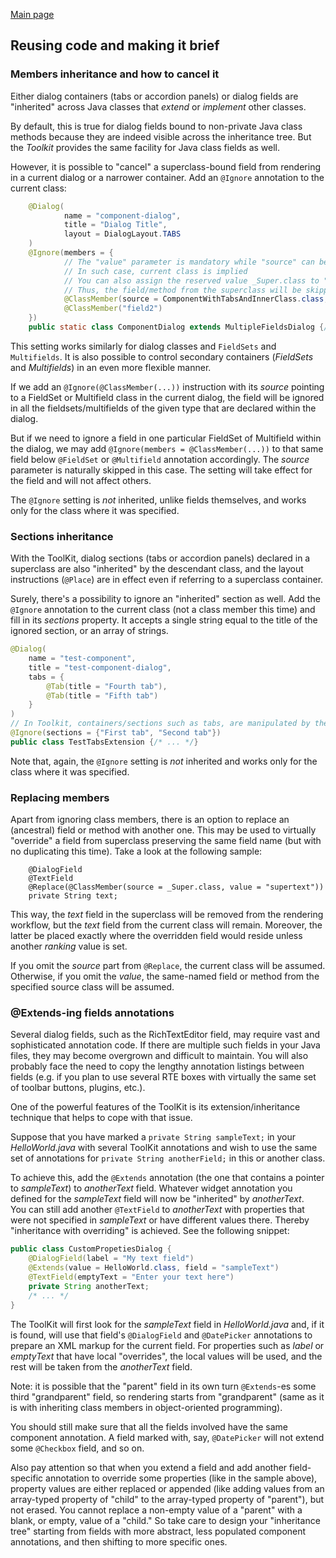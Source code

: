 <!--
layout: content
title: Reusing code
tags: components
-->

[Main page](../../../README.md)

## Reusing code and making it brief

### Members inheritance and how to cancel it

Either dialog containers (tabs or accordion panels) or dialog fields are "inherited" across Java classes that *extend* or *implement* other classes.

By default, this is true for dialog fields bound to non-private Java class methods because they are indeed visible across the inheritance tree. But the *Toolkit* provides the same facility for Java class fields as well.

However, it is possible to "cancel" a superclass-bound field from rendering in a current dialog or a narrower container. Add an `@Ignore` annotation to the current class:
```java
    @Dialog(
            name = "component-dialog",
            title = "Dialog Title",
            layout = DialogLayout.TABS
    )
    @Ignore(members = {
            // The "value" parameter is mandatory while "source" can be skipped
            // In such case, current class is implied
            // You can also assign the reserved value _Super.class to "source"
            // Thus, the field/method from the superclass will be skipped
            @ClassMember(source = ComponentWithTabsAndInnerClass.class, value= "field1"),
            @ClassMember("field2")
    })
    public static class ComponentDialog extends MultipleFieldsDialog {/* ... */}
```

This setting works similarly for dialog classes and `FieldSets` and `Multifields`. It is also possible to control secondary containers (*FieldSets* and *Multifields*) in an even more flexible manner.

If we add an `@Ignore(@ClassMember(...))` instruction with its *source* pointing to a FieldSet or Multifield class in the current dialog, the field will be ignored in all the fieldsets/multifields of the given type that are declared within the dialog.

But if we need to ignore a field in one particular FieldSet of Multifield within the dialog, we may add `@Ignore(members = @ClassMember(...))` to that same field below `@FieldSet` or `@Multifield` annotation accordingly. The *source* parameter is naturally skipped in this case. The setting will take effect for the field and will not affect others.

The `@Ignore` setting is *not* inherited, unlike fields themselves, and works only for the class where it was specified.

### Sections inheritance

With the ToolKit, dialog sections (tabs or accordion panels) declared in a superclass are also "inherited" by the descendant class, and the layout instructions (`@Place`) are in effect even if referring to a superclass container.

Surely, there's a possibility to ignore an "inherited" section as well. Add the `@Ignore` annotation to the current class (not a class member this time) and fill in its *sections* property. It accepts a single string equal to the title of the ignored section, or an array of strings.

```java
@Dialog(
    name = "test-component",
    title = "test-component-dialog",
    tabs = {
        @Tab(title = "Fourth tab"),
        @Tab(title = "Fifth tab")
    }
)
// In Toolkit, containers/sections such as tabs, are manipulated by their title strings
@Ignore(sections = {"First tab", "Second tab"})
public class TestTabsExtension {/* ... */}
```
Note that, again, the `@Ignore` setting is *not* inherited and works only for the class where it was specified.

### Replacing members

Apart from ignoring class members, there is an option to replace an (ancestral) field or method with another one. This may be used to virtually "override" a field from superclass preserving the same field name (but with no duplicating this time). Take a look at the following sample:
```
    @DialogField
    @TextField
    @Replace(@ClassMember(source = _Super.class, value = "supertext"))
    private String text;
```
This way, the *text* field in the superclass will be removed from the rendering workflow, but the *text* field from the current class will remain. Moreover, the latter be placed exactly where the overridden field would reside unless another *ranking* value is set.

If you omit the *source* part from `@Replace`, the current class will be assumed. Otherwise, if you omit the *value*, the same-named field or method from the specified source class will be assumed.

### @Extends-ing fields annotations

Several dialog fields, such as the RichTextEditor field, may require vast and sophisticated annotation code. If there are multiple such fields in your Java files, they may become overgrown and difficult to maintain. You will also probably face the need to copy the lengthy annotation listings between fields (e.g. if you plan to use several RTE boxes with virtually the same set of toolbar buttons, plugins, etc.).

One of the powerful features of the ToolKit is its extension/inheritance technique that helps to cope with that issue.

Suppose that you have marked a `private String sampleText;` in your *HelloWorld.java* with several ToolKit annotations and wish to use the same set of annotations for `private String anotherField;` in this or another class.

To achieve this, add the `@Extends` annotation (the one that contains a pointer to *sampleText*) to *anotherText* field. Whatever widget annotation you defined for the *sampleText* field will now be "inherited" by *anotherText*.
<br>You can still add another `@TextField` to *anotherText* with properties that were not specified in *sampleText* or have different values there. Thereby "inheritance with overriding" is achieved. See the following snippet:
```java
public class CustomPropetiesDialog {
    @DialogField(label = "My text field")
    @Extends(value = HelloWorld.class, field = "sampleText")
    @TextField(emptyText = "Enter your text here")
    private String anotherText;
    /* ... */
}
```
The ToolKit will first look for the *sampleText* field in *HelloWorld.java* and, if it is found, will use that field's `@DialogField` and `@DatePicker` annotations to prepare an XML markup for the current field. For properties such as *label* or *emptyText* that have local "overrides", the local values will be used, and the rest will be taken from the *anotherText* field.

Note: it is possible that the "parent" field in its own turn `@Extends`-es some third "grandparent" field, so rendering starts from "grandparent" (same as it is with inheriting class members in object-oriented programming).

You should still make sure that all the fields involved have the same component annotation. A field marked with, say, `@DatePicker` will not extend some `@Checkbox` field, and so on.

Also pay attention so that when you extend a field and add another field-specific annotation to override some properties (like in the sample above), property values are either replaced or appended (like adding values from an array-typed property of "child" to the array-typed property of "parent"), but not erased. You cannot replace a non-empty value of a "parent" with a blank, or empty, value of a "child." So take care to design your "inheritance tree" starting from fields with more abstract, less populated component annotations, and then shifting to more specific ones.
